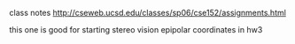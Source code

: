 class notes
http://cseweb.ucsd.edu/classes/sp06/cse152/assignments.html

this one is good for starting stereo vision 
epipolar coordinates in hw3
